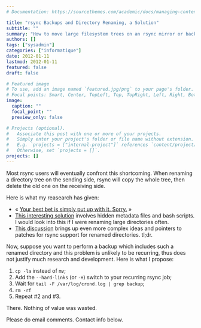 ```yaml
---
# Documentation: https://sourcethemes.com/academic/docs/managing-content/

title: "rsync Backups and Directory Renaming, a Solution"
subtitle: ""
summary: "How to move large filesystem trees on an rsync mirror or backup."
authors: []
tags: ["sysadmin"]
categories: ["informatique"]
date: 2012-01-11
lastmod: 2012-01-11
featured: false
draft: false

# Featured image
# To use, add an image named `featured.jpg/png` to your page's folder.
# Focal points: Smart, Center, TopLeft, Top, TopRight, Left, Right, BottomLeft, Bottom, BottomRight.
image:
  caption: ""
  focal_point: ""
  preview_only: false

# Projects (optional).
#   Associate this post with one or more of your projects.
#   Simply enter your project's folder or file name without extension.
#   E.g. `projects = ["internal-project"]` references `content/project/deep-learning/index.md`.
#   Otherwise, set `projects = []`.
projects: []
---
```


Most rsync users will eventually confront this shortcoming. When
renaming a directory tree on the sending side, rsync will copy the whole
tree, then delete the old one on the receiving side.

Here is what my reasearch has given:

* «&nbsp;[Your best bet is simply put up with it. Sorry.](http://lists.samba.org/archive/rsync/2003-March/005474.html)&nbsp;»
* [This interesting solution](http://serenadetoacuckooo.blogspot.com/2009/07/rsync-and-directory-renaming.html) involves hidden metadata files and bash scripts. I would look into this if I were renaming large directories often.
* [This discussion](http://serverfault.com/questions/171871/tool-or-script-to-detect-moved-or-renamed-files-on-linux-prior-to-a-backup) brings up even more complex ideas and pointers to patches for rsync support for renamed directories. tl;dr.

Now, suppose you want to perform a backup which includes such
a renamed directory and this problem is unlikely to be recurring,
thus does not justify much research and development. Here is what I
propose:

1. `cp -la` instead of `mv`;
1. Add the `--hard-links` (or `-H`) switch to your recurring rsync job;
1. Wait for `tail -F /var/log/crond.log | grep backup`;
1. `rm -rf`
1. Repeat #2 and #3.

There. Nothing of value was wasted.

Please do email comments. Contact info below.
